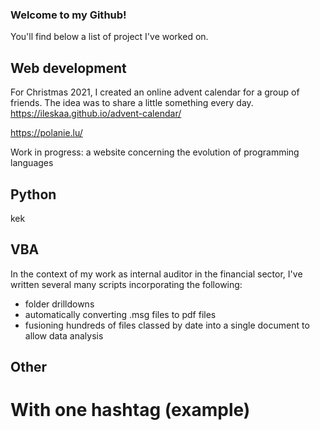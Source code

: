 ### Welcome to my Github!

You'll find below a list of project I've worked on.

## Web development
For Christmas 2021, I created an online advent calendar for a group of friends. The idea was to share a little something every day.   
https://ileskaa.github.io/advent-calendar/   
   
https://polanie.lu/   
   
Work in progress: a website concerning the evolution of programming languages

## Python
kek

## VBA
In the context of my work as internal auditor in the financial sector, I've written several many scripts incorporating the following:
- folder drilldowns
- automatically converting .msg files to pdf files
- fusioning hundreds of files classed by date into a single document to allow data analysis

## Other


# With one hashtag (example)

<!--
**ileskaa/ileskaa** is a ✨ _special_ ✨ repository because its `README.md` (this file) appears on your GitHub profile.

Here are some ideas to get you started:

- 🔭 I’m currently working on ...
- 🌱 I’m currently learning ...
- 👯 I’m looking to collaborate on ...
- 🤔 I’m looking for help with ...
- 💬 Ask me about ...
- 📫 How to reach me: ...
- 😄 Pronouns: ...
- ⚡ Fun fact: ...
-->
